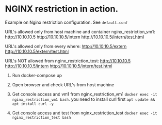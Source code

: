 # NGINX restriction in action.

Example on Nginx restriction configuration. See `default.conf`

URL's allowed only from host machine and container nginx_restriction_vm1:
http://10.10.10.5
http://10.10.10.5/intern
http://10.10.10.5/intern/test.html

URL's allowed only from every where:
http://10.10.10.5/extern
http://10.10.10.5/extern/test.html


URL's NOT allowed from nginx_restriction_test:
http://10.10.10.5
http://10.10.10.5/intern
http://10.10.10.5/intern/test.html


1. Run docker-compose up

2. Open browser and check URL's from host machine

3. Get console access and vm1 from nginx_restriction_vm1 `docker exec -it nginx_restriction_vm1 bash`.
you need to install curl first `apt update && apt install curl -y`

4. Get console access and test from nginx_restriction_test `docker exec -it nginx_restriction_test bash`
